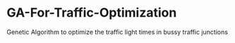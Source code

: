 # GA-For-Traffic-Optimization
Genetic Algorithm to optimize the traffic light times in bussy traffic junctions
